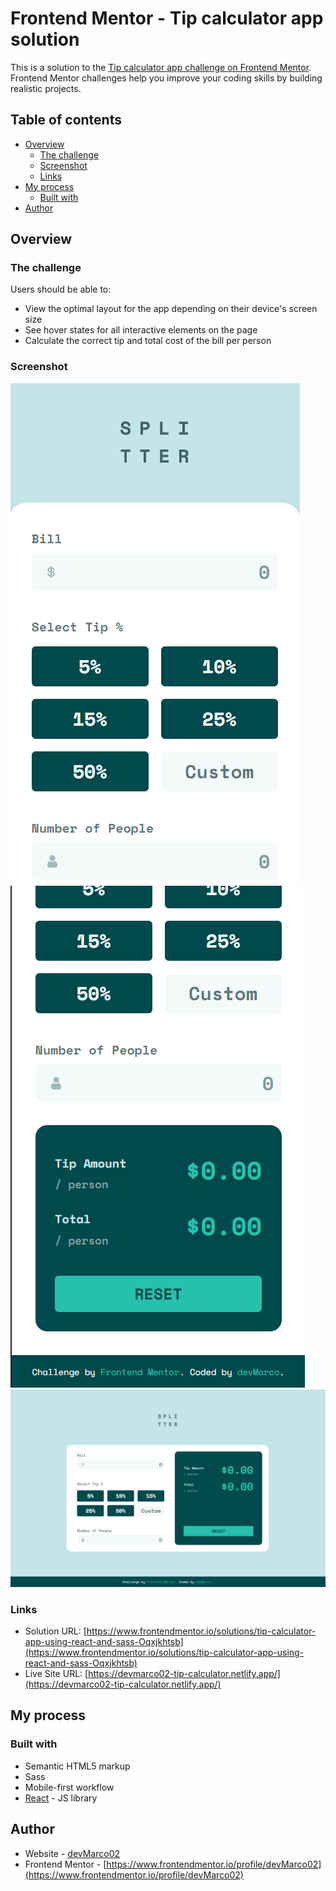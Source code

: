 # Frontend Mentor - Tip calculator app solution

This is a solution to the [Tip calculator app challenge on Frontend Mentor](https://www.frontendmentor.io/challenges/tip-calculator-app-ugJNGbJUX). Frontend Mentor challenges help you improve your coding skills by building realistic projects.

## Table of contents

- [Overview](#overview)
  - [The challenge](#the-challenge)
  - [Screenshot](#screenshot)
  - [Links](#links)
- [My process](#my-process)
  - [Built with](#built-with)
- [Author](#author)

## Overview

### The challenge

Users should be able to:

- View the optimal layout for the app depending on their device's screen size
- See hover states for all interactive elements on the page
- Calculate the correct tip and total cost of the bill per person

### Screenshot

![](./src/images/screenshot/mobile1.png)
![](./src/images/screenshot/mobile2.png)
![](./src/images/screenshot/desk1.png)

### Links

- Solution URL: [https://www.frontendmentor.io/solutions/tip-calculator-app-using-react-and-sass-Oqxjkhtsb](https://www.frontendmentor.io/solutions/tip-calculator-app-using-react-and-sass-Oqxjkhtsb)
- Live Site URL: [https://devmarco02-tip-calculator.netlify.app/](https://devmarco02-tip-calculator.netlify.app/)

## My process

### Built with

- Semantic HTML5 markup
- Sass
- Mobile-first workflow
- [React](https://reactjs.org/) - JS library

## Author

- Website - [devMarco02](https://devmarco02.netlify.app/)
- Frontend Mentor - [https://www.frontendmentor.io/profile/devMarco02](https://www.frontendmentor.io/profile/devMarco02)
